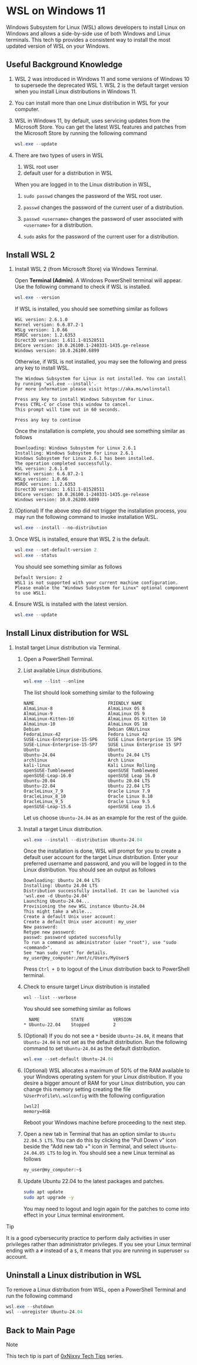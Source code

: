 # WSL on Windows 11

Windows Subsystem for Linux (WSL) allows developers to install Linux on Windows
and allows a side-by-side use of both Windows and Linux terminals. This tech tip
provides a consistent way to install the most updated version of WSL on your
Windows.

## Useful Background Knowledge

1. WSL 2 was introduced in Windows 11 and some versions of Windows 10 to
   supersede the deprecated WSL 1. WSL 2 is the default target version when you
   install Linux distributions in Windows 11.

1. You can install more than one Linux distribution in WSL for your computer.

1. WSL in Windows 11, by default, uses servicing updates from the Microsoft
   Store. You can get the latest WSL features and patches from the Microsoft
   Store by running the following command

   ```powershell
   wsl.exe --update
   ```

1. There are two types of users in WSL

   1. WSL root user
   1. default user for a distribution in WSL

   When you are logged in to the Linux distribution in WSL,

   1. `sudo passwd` changes the password of the WSL root user.

   1. `passwd` changes the password of the current user of a distribution.

   1. `passwd <username>` changes the password of user associated with
      `<username>` for a distribution.

   1. `sudo` asks for the password of the current user for a distribution.

## Install WSL 2

1. Install WSL 2 (from Microsoft Store) via Windows Terminal.

   Open **Terminal (Admin)**. A Windows PowerShell terminal will appear. Use
   the following command to check if WSL is installed.

   ```powershell
   wsl.exe --version
   ```

   If WSL is installed, you should see something similar as follows

   ```text
   WSL version: 2.6.1.0
   Kernel version: 6.6.87.2-1
   WSLg version: 1.0.66
   MSRDC version: 1.2.6353
   Direct3D version: 1.611.1-81528511
   DXCore version: 10.0.26100.1-240331-1435.ge-release
   Windows version: 10.0.26100.6899
   ```

   Otherwise, if WSL is not installed, you may see the following and press
   any key to install WSL.

   ```text
   The Windows Subsystem for Linux is not installed. You can install by running 'wsl.exe --install'.
   For more information please visit https://aka.ms/wslinstall

   Press any key to install Windows Subsystem for Linux.
   Press CTRL-C or close this window to cancel.
   This prompt will time out in 60 seconds.

   Press any key to continue
   ```

   Once the installation is complete, you should see something similar as
   follows

   ```text
   Downloading: Windows Subsystem for Linux 2.6.1
   Installing: Windows Subsystem for Linux 2.6.1
   Windows Subsystem for Linux 2.6.1 has been installed.
   The operation completed successfully.
   WSL version: 2.6.1.0
   Kernel version: 6.6.87.2-1
   WSLg version: 1.0.66
   MSRDC version: 1.2.6353
   Direct3D version: 1.611.1-81528511
   DXCore version: 10.0.26100.1-240331-1435.ge-release
   Windows version: 10.0.26200.6899
   ```

1. (Optional) If the above step did not trigger the installation process, you
   may run the following command to invoke installation WSL.

   ```powershell
   wsl.exe --install --no-distribution
   ```

1. Once WSL is installed, ensure that WSL 2 is the default.

   ```powershell
   wsl.exe --set-default-version 2
   wsl.exe --status
   ```

   You should see something similar as follows

   ```text
   Default Version: 2
   WSL1 is not supported with your current machine configuration.
   Please enable the "Windows Subsystem for Linux" optional component to use WSL1.
   ```

1. Ensure WSL is installed with the latest version.

   ```powershell
   wsl.exe --update
   ```

## Install Linux distribution for WSL

1. Install target Linux distribution via Terminal.

   1. Open a PowerShell Terminal.

   1. List available Linux distributions.

      ```powershell
      wsl.exe --list --online
      ```

      The list should look something similar to the following

      ```text
      NAME                            FRIENDLY NAME
      AlmaLinux-8                     AlmaLinux OS 8
      AlmaLinux-9                     AlmaLinux OS 9
      AlmaLinux-Kitten-10             AlmaLinux OS Kitten 10
      AlmaLinux-10                    AlmaLinux OS 10
      Debian                          Debian GNU/Linux
      FedoraLinux-42                  Fedora Linux 42
      SUSE-Linux-Enterprise-15-SP6    SUSE Linux Enterprise 15 SP6
      SUSE-Linux-Enterprise-15-SP7    SUSE Linux Enterprise 15 SP7
      Ubuntu                          Ubuntu
      Ubuntu-24.04                    Ubuntu 24.04 LTS
      archlinux                       Arch Linux
      kali-linux                      Kali Linux Rolling
      openSUSE-Tumbleweed             openSUSE Tumbleweed
      openSUSE-Leap-16.0              openSUSE Leap 16.0
      Ubuntu-20.04                    Ubuntu 20.04 LTS
      Ubuntu-22.04                    Ubuntu 22.04 LTS
      OracleLinux_7_9                 Oracle Linux 7.9
      OracleLinux_8_10                Oracle Linux 8.10
      OracleLinux_9_5                 Oracle Linux 9.5
      openSUSE-Leap-15.6              openSUSE Leap 15.6
      ```

      Let us choose `Ubuntu-24.04` as an example for the rest of the guide.

   1. Install a target Linux distribution.

      ```powershell
      wsl.exe --install --distribution Ubuntu-24.04
      ```

      Once the installation is done, WSL will prompt for you to create a default
      user account for the target Linux distribution. Enter your preferred
      username and password, and you will be logged in to the Linux
      distribution. You should see an output as follows

      ```text
      Downloading: Ubuntu 24.04 LTS
      Installing: Ubuntu 24.04 LTS
      Distribution successfully installed. It can be launched via 'wsl.exe -d Ubuntu-24.04'
      Launching Ubuntu-24.04...
      Provisioning the new WSL instance Ubuntu-24.04
      This might take a while...
      Create a default Unix user account:
      Create a default Unix user account: my_user
      New password:
      Retype new password:
      passwd: password updated successfully
      To run a command as administrator (user "root"), use "sudo <command>".
      See "man sudo_root" for details.
      my_user@my_computer:/mnt/c/Users/MyUser$
      ```

      Press `Ctrl + D` to logout of the Linux distribution back to PowerShell
      terminal.

   1. Check to ensure target Linux distribution is installed

      ```powershell
      wsl --list --verbose
      ```

      You should see something similar as follows

      ```text
        NAME            STATE           VERSION
      * Ubuntu-22.04    Stopped         2
      ```

   1. (Optional) If you do not see a `*` beside `Ubuntu-24.04`, it means that
      `Ubuntu-24.04` is not set as the default distribution. Run the following
      command to set `Ubuntu-24.04` as the default distribution.

      ```powershell
      wsl.exe --set-default Ubuntu-24.04
      ```

   1. (Optional) WSL allocates a maximum of 50% of the RAM available to your
      Windows operating system for your Linux distribution. If you desire a
      bigger amount of RAM for your Linux distribution, you can change this
      memory setting creating the file `%UserProfile%\.wslconfig` with the
      following configuration

      ```text
      [wsl2]
      memory=8GB
      ```

      Reboot your Windows machine before proceeding to the next step.

   1. Open a new tab in Terminal that has an option similar to
      `Ubuntu 22.04.5 LTS`. You can do this by clicking the "Pull Down v" icon
      beside the  "Add new tab +" icon in Terminal, and select
      `Ubuntu-24.04.05 LTS` to log in. You should see a new Linux terminal as
      follows

      ```bash
      my_user@my_computer:~$
      ```

   1. Update Ubuntu 22.04 to the latest packages and patches.

      ```bash
      sudo apt update
      sudo apt upgrade -y
      ```

      You may need to logout and login again for the patches to come into
      effect in your Linux terminal environment.

> [!TIP]
> It is a good cybersecurity practice to perform daily activities in user
> privileges rather than administrator privileges. If you see your Linux
> terminal ending with a `#` instead of a `$`, it means that you are
> running in superuser `su` account.

## Uninstall a Linux distribution in WSL

To remove a Linux distribution from WSL, open a PowerShell Terminal and run the
following command

```powershell
wsl.exe --shutdown
wsl --unregister Ubuntu-24.04
```

## Back to Main Page

> [!NOTE]
> This tech tip is part of [0xNixxy Tech Tips](../README.md) series.
